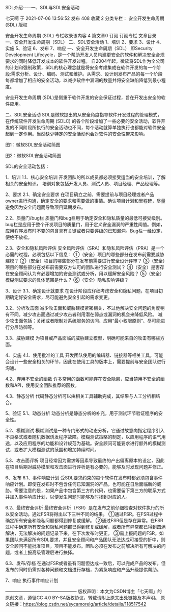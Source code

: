 SDL介绍----一、SDL与SDL安全活动

七天啊  于 2021-07-06 13:56:52 发布  408  收藏 2
分类专栏： 安全开发生命周期 (SDL)
版权

安全开发生命周期 (SDL)
专栏收录该内容
4 篇文章0 订阅
订阅专栏
文章目录
一、安全开发生命周期（SDL）
二、SDL安全活动
1、培训
2、要求
3、设计
4、实施
5、验证
6、发布
7、响应
一、安全开发生命周期（SDL）
即Security Development Lifecycle，是一个帮助开发人员构建更安全的软件和解决安全合规要求的同时降低开发成本的软件开发过程。 自2004年起，微软将SDL作为全公司的计划和强制政策，SDL的核心理念就是将安全考虑集成在软件开发的每一个阶段:需求分析、设计、编码、测试和维护。从需求、设计到发布产品的每一个阶段每都增加了相应的安全活动，以减少软件中漏洞的数量并将安全缺陷降低到最小程度。

安全开发生命周期 (SDL)是侧重于软件开发的安全保证过程，旨在开发出安全的软件应用。

二、SDL安全活动
SDL是微软提出的从安全角度指导软件开发过程的管理模式，在传统软件开发生命周期 (SDLC) 的各个阶段增加了一些必要的安全活动，软件开发的不同阶段所执行的安全活动也不同，每个活动就算单独执行也都能对软件安全起到一定作用。当然缺少特定的安全活动也会对软件的安全性带来影响。

图1：微软SDL安全活动简图

图2：微软SDL安全活动简图


SDL的安全活动包括：

1、培训
1.1、核心安全培训
开发团队的所以成员都必须接受适当的安全培训，了解相关的安全知识。
培训对象包括开发人员、测试人员、项目经理、产品经理等。

2、要求
2.1、确定安全要求
在项目确立之前，需要提前与项目经理或者产品owner进行沟通，确定安全的要求和需要做的事情。确认项目计划和里程碑，尽量避免因为安全问题而导致项目延期发布。

2.2、质量门/bug栏
质量门和bug栏用于确定安全和隐私质量的最低可接受级别。
bug栏是应用于整个开发项目的质量门，用于定义安全漏洞的严重性阈值。例如，应用程序发布时不变的包含具有关键或者只要评级的已知漏洞。Bug栏一经设定，便绝不放松。

2.3、安全和隐私风险评估
安全风险评估（SRA）和隐私风险评估（PRA）是一个必需的过程，必须包括以下信息：
①（安全）项目的哪些部分在发布前需要威胁建模？
②（安全）项目的哪些部分在发布前需要进行安全设计评审？
③（安全）项目的哪些部分在发布前需要双方认可的团队进行安全测试？
④（安全）是否存在安全顾问认为有必要增加的安全测试或分析，用以缓解安全风险？
⑤（安全）模糊测试要求的具体范围是什么？
⑥（安全）隐私影响评级？

3、设计
3.1、确定设计就要求
在设计阶段应仔细考虑安全和隐私问题，在项目初期确定好安全需求，尽可能避免安全引起的需求变更。

3.2、分析攻击面
减少攻击面和威胁建模紧密相关，不过他解决安全问题的角度稍有不同。减少攻击面通过减少攻击者利用潜在弱点或漏洞的机会来降低风险。
减少攻击面包括：关闭或者限制对系统服务的访问、应用“最小权限原则”、尽可能进行分层防御等。

3.3、威胁建模
为项目或产品面临的威胁建立模型，明确可能来自的攻击有哪些方面。

4、实施
4.1、使用批准的工具
开发团队使用的编辑器、链接器等相关工具，可能会设计一些安全相关的环节，因此在使用工具的版本上，需要提前与安全团队进行沟通。

4.2、弃用不安全的函数
许多常用的函数可能存在安全隐患，应当禁用不安全的函数和API，使用安全团队推荐的函数。

4.3、静态分析
代码静态分析可以由相关工具辅助完成，其结果与人工分析相结合。

5、验证
5.1、动态分析
动态分析是静态分析的补充，用于测试环节验证程序的安全性。

5.2、模糊测试
模糊测试是一种专门形式的动态分析，它通过故意向指定程序引入不良格式或者随机数据诱发程序故障。模糊测试策略的制定，以应用程序的语气用途，以及应用程序的功能和设计规范为基础。安全顾问可能要求进行额外的模糊测试，或者扩大模糊测试的范围和增加持续时间。

5.3、攻击面评析
项目经常因为需求等因素导致最终的产出偏离原本的设定，因此在项目后期对威胁模型和攻击面进行评析是有必要的，能够及时发现问题并修正。

6、发布
6.1、事件响应计划
受SDL要求约束的每个软件在发布时都必须包含事件响应计划。即使在发布时不包含任何已知漏洞的产品，也可能在日后面临新的威胁。需要注意的是，如果产品中包含第三方的代码，也需要留下第三方的联系方式并加入事件响应计划，以便发生问题时能够及时找到对应的人。

6.2、最终安全评析
最终安全评析（FSR）是在发布之前仔细检查对软件执行的所以安全活动。通过FSR将得出以下三种不同的结果。
①通过FSR。在FSR过程中确定所有安全和隐私问题都得到修复或缓解。
②通过FSR但是存在异常。在FSR过程中确定所有安全和隐私问题都已得到修复或缓解，或者所有异常都已得到圆满解决，无法解决的问题记录下来，在下次发布时更正。
③需上报问题的FSR。如果团队未满足所有SDL要求，并且安全顾问和产品团队无法达成可接受的折中，则安全顾问不能批准项目，项目不能发布。团队必须在发布之前解决所有可解决的问题，或者上报高级管理层进行抉择。

6.3、发布/存档
在通过FSR或者虽有问题但达成一致后，可以完成产品的发布。但发布的同时仍需对各种问题和文档进行存档，为紧急响应和产品升级提供帮助。

7、响应
执行事件响应计划



————————————————
版权声明：本文为CSDN博主「七天啊」的原创文章，遵循CC 4.0 BY-SA版权协议，转载请附上原文出处链接及本声明。
原文链接：https://blog.csdn.net/sycamorelg/article/details/118517542